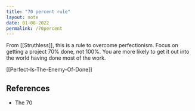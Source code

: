 ```yaml
---
title: "70 percent rule"
layout: note
date: 01-08-2022
permalink: /70percent
---
```


From [[Struthless]], this is a rule to overcome perfectionism. Focus on getting a project 70% done, not 100%. You are more likely to get it out into the world having done most of the work. 

[[Perfect-Is-The-Enemy-Of-Done]]

## References

- The 70